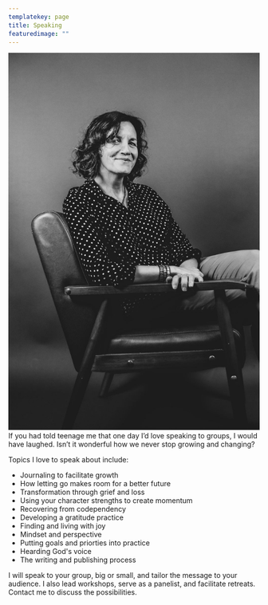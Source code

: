 ```yaml
---
templatekey: page
title: Speaking
featuredimage: ""
---
```

![](charib-w.jpg '#position=relative;float=left;width=40%;padding=0 20px 20px 0;')
If you had told teenage me that one day I’d love speaking to groups, I would have laughed. Isn’t it wonderful how we never stop growing and changing? 

Topics I love to speak about include:
* Journaling to facilitate growth
* How letting go makes room for a better future
* Transformation through grief and loss
* Using your character strengths to create momentum
* Recovering from codependency
* Developing a gratitude practice
* Finding and living with joy
* Mindset and perspective
* Putting goals and priorties into practice
* Hearding God's voice
* The writing and publishing process

I will speak to your group, big or small, and tailor the message to your audience. I also lead workshops, serve as a panelist, and facilitate retreats. Contact me to discuss the possibilities.